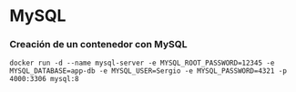 # MySQL

### Creación de un contenedor con MySQL

```
docker run -d --name mysql-server -e MYSQL_ROOT_PASSWORD=12345 -e MYSQL_DATABASE=app-db -e MYSQL_USER=Sergio -e MYSQL_PASSWORD=4321 -p 4000:3306 mysql:8
```

